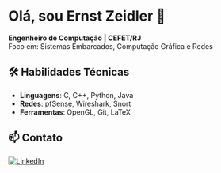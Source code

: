 # Olá, sou Ernst Zeidler 👋

**Engenheiro de Computação | CEFET/RJ**  
Foco em: Sistemas Embarcados, Computação Gráfica e Redes

## 🛠 Habilidades Técnicas
- **Linguagens**: C, C++, Python, Java
- **Redes**: pfSense, Wireshark, Snort
- **Ferramentas**: OpenGL, Git, LaTeX

## 📫 Contato
[![LinkedIn](https://img.shields.io/badge/LinkedIn-0077B5?style=flat&logo=linkedin)](https://linkedin.com/in/ernst-zeidler-9173101a2)
